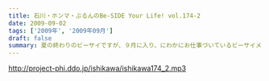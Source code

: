 ```yaml
---
title: 石川・ホンマ・ぶるんのBe-SIDE Your Life! vol.174-2
date: 2009-09-02
tags: ['2009年', '2009年09月']
draft: false
summary: 夏の終わりのビーサイですが、９月に入り、にわかにお仕事づいているビーサイメンバー。ビーサイTVに遅延がでるかもしれませんがそちらはご勘弁いただければと！NAMAE
---
```


http://project-phi.ddo.jp/ishikawa/ishikawa174_2.mp3
